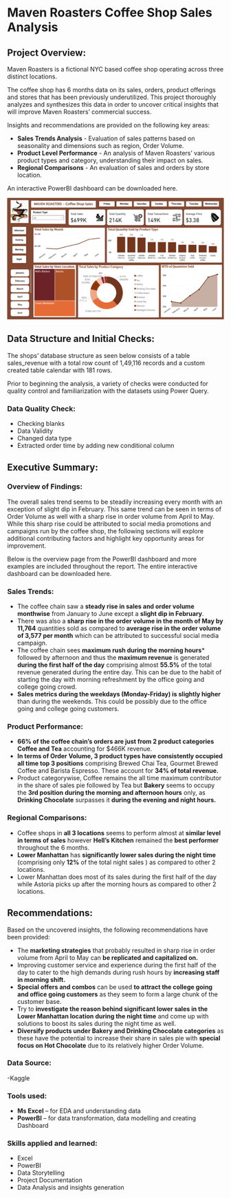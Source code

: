 # Maven Roasters Coffee Shop Sales Analysis

## Project Overview:

Maven Roasters is a fictional  NYC based coffee shop operating across three distinct locations.

The coffee shop has  6 months data on its sales, orders, product offerings and stores  that has been previously underutilized. This project thoroughly analyzes and synthesizes this data in order to uncover critical insights that will improve Maven Roasters’ commercial success.   

Insights and recommendations are provided on the following key areas:

-	**Sales Trends Analysis** - Evaluation of sales patterns based on seasonality and dimensions such as region, Order Volume.
-	**Product Level Performance** - An analysis of Maven Roasters’ various product types and category, understanding their impact on sales.
-	**Regional Comparisons** - An evaluation of sales and orders by store location.
  
An interactive PowerBI dashboard can be downloaded here.

![PowerBI Dashboard](dashboard.png)

## Data Structure and Initial Checks:

The shops’ database structure as seen below consists of a table sales_revenue with a total row count of 1,49,116 records and a custom created table calendar with 181 rows.



Prior to beginning the analysis, a variety of checks were conducted for quality control and familiarization with the datasets using Power Query.

### Data Quality Check:

-	Checking blanks
-	Data Validity
-	Changed data type
-	Extracted order time by adding new conditional column
  
## Executive Summary:

### Overview of Findings:

The overall sales trend seems to be steadily increasing every month with an exception of slight dip in February. This same trend can be seen in terms of Order Volume as well with a  sharp rise in order volume from  April to May. While this sharp rise could be attributed to social media promotions and campaigns run by the coffee shop, the following sections will explore additional contributing factors and highlight key opportunity areas for improvement.

Below is the overview page from the PowerBI dashboard and more examples are included throughout the report. The entire interactive dashboard can be downloaded here.

### Sales Trends:

-	The coffee chain saw a **steady rise in sales and order volume monthwise** from January to June except a **slight dip in February**.
-	There was also a **sharp rise in the order volume in the month of May by 11,764** quantities sold as compared to **average rise in the order volume of 3,577 per month** which can be attributed to successful social media campaign.
-	The coffee chain sees **maximum rush during the morning hours*** followed by afternoon and thus the **maximum revenue** is generated **during the first half of the day** comprising almost **55.5%** of the total revenue generated during the entire day. This can be due to the habit of starting the day with morning refreshment by the office going and college going crowd.
-	**Sales metrics during the weekdays (Monday-Friday) is slightly higher** than during the  weekends. This could be possibly due to the office going and college going customers.

### Product Performance:

-	**66% of the coffee chain’s orders are just from 2 product categories Coffee and Tea** accounting for $466K revenue.
-	**In terms of Order Volume, 3 product types have consistently occupied  all time top 3 positions** comprising Brewed Chai Tea, Gourmet Brewed Coffee and Barista Espresso. These account for **34% of total revenue.**
-	Product categorywise, Coffee remains the all time maximum contributor in the share of sales pie followed by Tea but **Bakery** seems to occupy the **3rd position during the morning and afternoon hours** only, as **Drinking Chocolate** surpasses it **during the evening and night hours.**

### Regional Comparisons:

-	Coffee shops in **all 3 locations** seems to perform almost at **similar level in terms of sales** however **Hell’s Kitchen** remained the **best performer** throughout the 6 months. 
-	**Lower Manhattan** has **significantly lower sales during the night time** (comprising only **12%** of the total night sales ) as compared to other 2 locations.
-	Lower Manhattan does most of its sales during the first half of the day while Astoria picks up after the morning hours as compared to other 2 locations.

## Recommendations:

Based on the uncovered insights, the following recommendations have been provided:

-	The **marketing strategies** that probably resulted in sharp rise in order volume from April to May can **be replicated and capitalized on.**
-	Improving customer service and experience during the first half of the day to cater to the high demands during rush hours by **increasing staff in morning shift.**
-	**Special offers and combos** can be used **to attract the college going and office going customers** as they seem to form a large chunk of the customer base.
-	Try to **investigate the reason behind significant lower sales in the Lower Manhattan location during the night time** and come up with solutions to boost its sales during the night time as well.
-	**Diversify products under Bakery and Drinking Chocolate categories** as these have the potential to increase their share in sales pie with **special focus on Hot Chocolate** due to its relatively higher Order Volume.

### Data Source:

-Kaggle 

### Tools used:

- **Ms Excel** – for EDA and understanding data
- **PowerBI** – for data transformation, data modelling and creating Dashboard

### Skills applied and learned:

- Excel
- PowerBI
- Data Storytelling
- Project Documentation
- Data Analysis and insights generation

